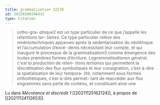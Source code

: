 ```yaml
---
title: grammatisation 32278
id: 20220108246432
type: Citation
---
```


> ortho-gra- phique2 est un type particulier de ce que j’appelle les *rétentions ter- tiaires*. Ce type particulier relève des mnémotechniques apparues après la sédentarisation du néolithique et l’accumulation d’excé- dents nécessitant leur compte, et qui inaugure le processus de la grammatisation3 comme émergence des toutes premières formes d’écriture. *Lagrammatisationen général, c'est la production de réten- tions tertiaires* qui permettent la discrétisation des flux symboliques et leur consignation, c’est-à-dire la spatialisation de leur tempora- lité, notamment sous formes orthothétiques, c’est-à-dire permet- tant de réaccéder aux flux engrammés sans perte de contenu, et constituant ainsi une

Lu dans *Mécréance et discrédit 1* [[20211125162124]], à propos de [[20211124112653]]
